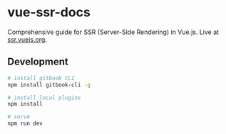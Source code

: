 # vue-ssr-docs

Comprehensive guide for SSR (Server-Side Rendering) in Vue.js. Live at [ssr.vuejs.org](https://ssr.vuejs.org).

## Development

``` bash
# install gitbook CLI
npm install gitbook-cli -g

# install local plugins
npm install

# serve
npm run dev
```
